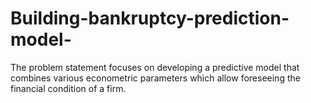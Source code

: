 # Building-bankruptcy-prediction-model-
The problem statement focuses on developing a predictive model that combines various econometric parameters which allow foreseeing the financial condition of a firm.
